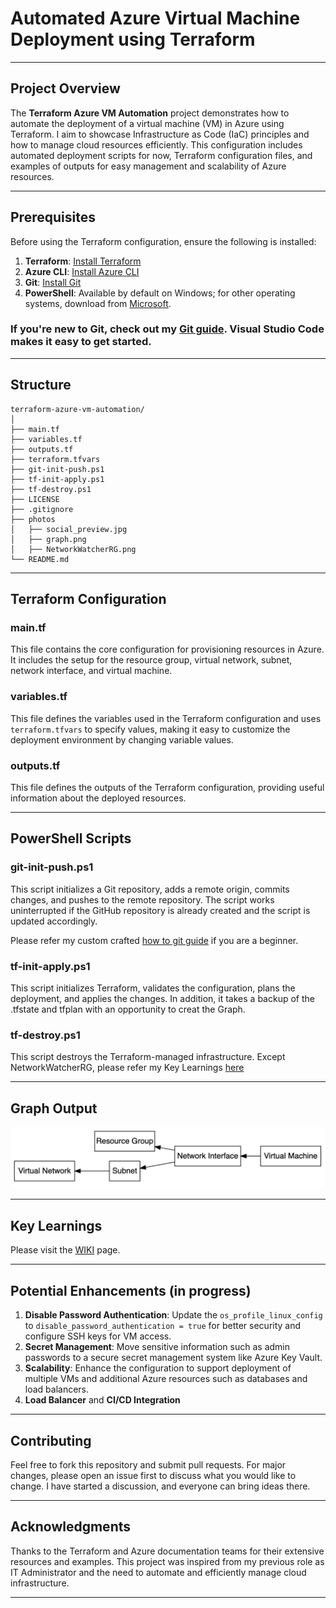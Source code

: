 # Automated Azure Virtual Machine Deployment using Terraform

---

## Project Overview

The **Terraform Azure VM Automation** project demonstrates how to automate the deployment of a virtual machine (VM) in Azure using Terraform. I aim to showcase Infrastructure as Code (IaC) principles and how to manage cloud resources efficiently. This configuration includes automated deployment scripts for now, Terraform configuration files, and examples of outputs for easy management and scalability of Azure resources.

---

## Prerequisites

Before using the Terraform configuration, ensure the following is installed:

1. **Terraform**: [Install Terraform](https://learn.hashicorp.com/tutorials/terraform/install-cli)
2. **Azure CLI**: [Install Azure CLI](https://docs.microsoft.com/en-us/cli/azure/install-azure-cli)
3. **Git**: [Install Git](https://git-scm.com/book/en/v2/Getting-Started-Installing-Git)
4. **PowerShell**: Available by default on Windows; for other operating systems, download from [Microsoft](https://docs.microsoft.com/en-us/powershell/scripting/install/installing-powershell).

### If you're new to Git, check out my [Git guide](https://github.com/RScrafted/guide-how-to-git/tree/main). Visual Studio Code makes it easy to get started.

---

## Structure

```
terraform-azure-vm-automation/
│
├── main.tf
├── variables.tf
├── outputs.tf
├── terraform.tfvars
├── git-init-push.ps1
├── tf-init-apply.ps1
├── tf-destroy.ps1
├── LICENSE
├── .gitignore
├── photos
│   ├── social_preview.jpg
│   ├── graph.png
│   ├── NetworkWatcherRG.png
└── README.md
```

---

## Terraform Configuration

### main.tf

This file contains the core configuration for provisioning resources in Azure. It includes the setup for the resource group, virtual network, subnet, network interface, and virtual machine.


### variables.tf

This file defines the variables used in the Terraform configuration and uses `terraform.tfvars` to specify values, making it easy to customize the deployment environment by changing variable values.


### outputs.tf

This file defines the outputs of the Terraform configuration, providing useful information about the deployed resources.


---

## PowerShell Scripts

### git-init-push.ps1

This script initializes a Git repository, adds a remote origin, commits changes, and pushes to the remote repository. The script works uninterrupted if the GitHub repository is already created and the script is updated accordingly.

Please refer my custom crafted [how to git guide](https://github.com/RScrafted/guide-how-to-git) if you are a beginner.


### tf-init-apply.ps1

This script initializes Terraform, validates the configuration, plans the deployment, and applies the changes. In addition, it takes a backup of the .tfstate and tfplan with an opportunity to creat the Graph.


### tf-destroy.ps1

This script destroys the Terraform-managed infrastructure. Except NetworkWatcherRG, please refer my Key Learnings [here](https://github.com/RScrafted/terraform-azure-vm-automation?tab=readme-ov-file#key-learnings)


---

## Graph Output

![Graph Output](https://github.com/RScrafted/terraform-azure-vm-automation/blob/5a09e044922d0ce438c065bf7a8364c577f3cc5f/graph.png)

---

## Key Learnings

Please visit the [WIKI](https://github.com/RScrafted/terraform-azure-vm-automation/wiki) page.


---

## Potential Enhancements (in progress)

1. **Disable Password Authentication**: Update the `os_profile_linux_config` to `disable_password_authentication = true` for better security and configure SSH keys for VM access.
2. **Secret Management**: Move sensitive information such as admin passwords to a secure secret management system like Azure Key Vault.
3. **Scalability**: Enhance the configuration to support deployment of multiple VMs and additional Azure resources such as databases and load balancers.
4. **Load Balancer** and **CI/CD Integration**


---

## Contributing

Feel free to fork this repository and submit pull requests. For major changes, please open an issue first to discuss what you would like to change. I have started a discussion, and everyone can bring ideas there.

---

## Acknowledgments

Thanks to the Terraform and Azure documentation teams for their extensive resources and examples. This project was inspired from my previous role as IT Administrator and the need to automate and efficiently manage cloud infrastructure.

---